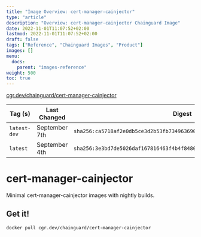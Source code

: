 ```yaml
---
title: "Image Overview: cert-manager-cainjector"
type: "article"
description: "Overview: cert-manager-cainjector Chainguard Image"
date: 2022-11-01T11:07:52+02:00
lastmod: 2022-11-01T11:07:52+02:00
draft: false
tags: ["Reference", "Chainguard Images", "Product"]
images: []
menu:
  docs:
    parent: "images-reference"
weight: 500
toc: true
---
```


[cgr.dev/chainguard/cert-manager-cainjector](https://github.com/chainguard-images/images/tree/main/images/cert-manager-cainjector)

| Tag (s)       | Last Changed  | Digest                                                                    |
|---------------|---------------|---------------------------------------------------------------------------|
|  `latest-dev` | September 7th | `sha256:ca5718af2e0db5ce3d2b53fb7349636905d9b3f47d5ec53ebf528984ef3ee3f0` |
|  `latest`     | September 4th | `sha256:3e3bd7de5026daf167816463f4b4f8480b2cb12a7a997adaf56f69a1c9f15f0f` |

# cert-manager-cainjector

Minimal cert-manager-cainjector images with nightly builds.

## Get it!

```shell
docker pull cgr.dev/chainguard/cert-manager-cainjector
```
